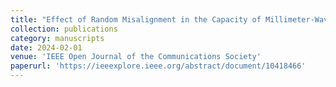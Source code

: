 ```yaml
---
title: "Effect of Random Misalignment in the Capacity of Millimeter-Wave OAM"
collection: publications
category: manuscripts
date: 2024-02-01
venue: 'IEEE Open Journal of the Communications Society'
paperurl: 'https://ieeexplore.ieee.org/abstract/document/10418466'
---
```

